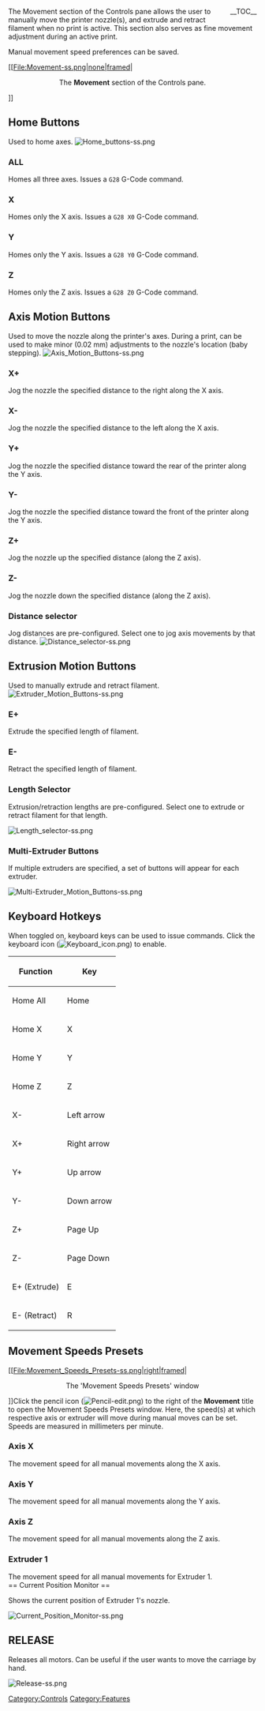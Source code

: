<div style="float:right;">

\_\_TOC\_\_

</div>

The Movement section of the Controls pane allows the user to manually
move the printer nozzle(s), and extrude and retract filament when no
print is active. This section also serves as fine movement adjustment
during an active print.

Manual movement speed preferences can be
saved.

\[\[[File:Movement-ss.png|none|framed](File:Movement-ss.png%7Cnone%7Cframed)|

<center>

The **Movement** section of the Controls pane.

</center>

\]\]

## Home Buttons

Used to home axes. ![Home\_buttons-ss.png](http://wiki.mattercontrol.com/images/8/8e/Home_buttons-ss.png
"Home_buttons-ss.png")

### ALL

Homes all three axes. Issues a `G28` G-Code command.

### X

Homes only the X axis. Issues a `G28 X0` G-Code command.

### Y

Homes only the Y axis. Issues a `G28 Y0` G-Code command.

### Z

Homes only the Z axis. Issues a `G28 Z0` G-Code command.

## Axis Motion Buttons

Used to move the nozzle along the printer's axes. During a print, can be
used to make minor (0.02 mm) adjustments to the nozzle's location (baby
stepping). ![Axis\_Motion\_Buttons-ss.png](http://wiki.mattercontrol.com/images/e/e0/Axis_Motion_Buttons-ss.png
"Axis_Motion_Buttons-ss.png")

### X+

Jog the nozzle the specified distance to the right along the X axis.

### X-

Jog the nozzle the specified distance to the left along the X axis.

### Y+

Jog the nozzle the specified distance toward the rear of the printer
along the Y axis.

### Y-

Jog the nozzle the specified distance toward the front of the printer
along the Y axis.

### Z+

Jog the nozzle up the specified distance (along the Z axis).

### Z-

Jog the nozzle down the specified distance (along the Z axis).

### Distance selector

Jog distances are pre-configured. Select one to jog axis movements by
that distance. ![Distance\_selector-ss.png](http://wiki.mattercontrol.com/images/a/ab/Distance_selector-ss.png
"Distance_selector-ss.png")

## Extrusion Motion Buttons

Used to manually extrude and retract filament.
![Extruder\_Motion\_Buttons-ss.png](http://wiki.mattercontrol.com/images/9/99/Extruder_Motion_Buttons-ss.png
"Extruder_Motion_Buttons-ss.png")

### E+

Extrude the specified length of filament.

### E-

Retract the specified length of filament.

### Length Selector

Extrusion/retraction lengths are pre-configured. Select one to extrude
or retract filament for that length.

![Length\_selector-ss.png](http://wiki.mattercontrol.com/images/8/81/Length_selector-ss.png
"Length_selector-ss.png")

### Multi-Extruder Buttons

If multiple extruders are specified, a set of buttons will appear for
each
extruder.

![Multi-Extruder\_Motion\_Buttons-ss.png](http://wiki.mattercontrol.com/images/1/1e/Multi-Extruder_Motion_Buttons-ss.png
"Multi-Extruder_Motion_Buttons-ss.png")

## Keyboard Hotkeys

When toggled on, keyboard keys can be used to issue commands. Click the
keyboard icon (![Keyboard\_icon.png](http://wiki.mattercontrol.com/images/d/d7/Keyboard_icon.png
"Keyboard_icon.png")) to enable.

<table>
<thead>
<tr class="header">
<th><p>Function</p></th>
<th><p>Key</p></th>
</tr>
</thead>
<tbody>
<tr class="odd">
<td><p>Home All</p></td>
<td><p>Home</p></td>
</tr>
<tr class="even">
<td><p>Home X</p></td>
<td><p>X</p></td>
</tr>
<tr class="odd">
<td><p>Home Y</p></td>
<td><p>Y</p></td>
</tr>
<tr class="even">
<td><p>Home Z</p></td>
<td><p>Z</p></td>
</tr>
<tr class="odd">
<td><p>X-</p></td>
<td><p>Left arrow</p></td>
</tr>
<tr class="even">
<td><p>X+</p></td>
<td><p>Right arrow</p></td>
</tr>
<tr class="odd">
<td><p>Y+</p></td>
<td><p>Up arrow</p></td>
</tr>
<tr class="even">
<td><p>Y-</p></td>
<td><p>Down arrow</p></td>
</tr>
<tr class="odd">
<td><p>Z+</p></td>
<td><p>Page Up</p></td>
</tr>
<tr class="even">
<td><p>Z-</p></td>
<td><p>Page Down</p></td>
</tr>
<tr class="odd">
<td><p>E+ (Extrude)</p></td>
<td><p>E</p></td>
</tr>
<tr class="even">
<td><p>E- (Retract)</p></td>
<td><p>R</p></td>
</tr>
</tbody>
</table>

## Movement Speeds Presets

\[\[[File:Movement\_Speeds\_Presets-ss.png|right|framed](File:Movement_Speeds_Presets-ss.png%7Cright%7Cframed)|

<center>

The 'Movement Speeds Presets' window

</center>

\]\]Click the pencil icon (![Pencil-edit.png](http://wiki.mattercontrol.com/images/b/b0/Pencil-edit.png
"Pencil-edit.png")) to the right of the **Movement** title to open the
Movement Speeds Presets window. Here, the speed(s) at which respective
axis or extruder will move during manual moves can be set. Speeds are
measured in millimeters per minute.

### Axis X

The movement speed for all manual movements along the X axis.

### Axis Y

The movement speed for all manual movements along the Y axis.

### Axis Z

The movement speed for all manual movements along the Z axis.

### Extruder 1

The movement speed for all manual movements for Extruder 1.  
\== Current Position Monitor ==

Shows the current position of Extruder 1's nozzle.

![Current\_Position\_Monitor-ss.png](http://wiki.mattercontrol.com/images/b/b5/Current_Position_Monitor-ss.png
"Current_Position_Monitor-ss.png")

## RELEASE

Releases all motors. Can be useful if the user wants to move the
carriage by hand.

![Release-ss.png](http://wiki.mattercontrol.com/images/1/13/Release-ss.png "Release-ss.png")

[Category:Controls](category:controls)
[Category:Features](category:features)
